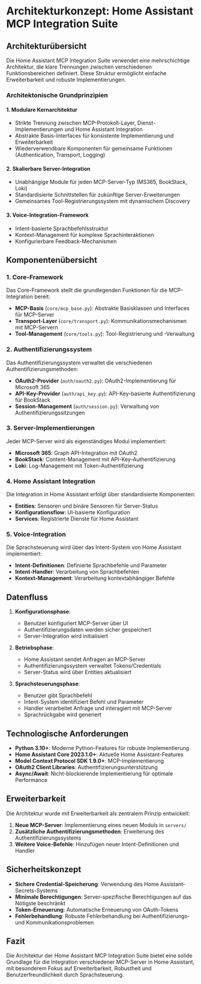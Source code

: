 # Architekturkonzept: Home Assistant MCP Integration Suite

## Architekturübersicht

Die Home Assistant MCP Integration Suite verwendet eine mehrschichtige Architektur, die klare Trennungen zwischen verschiedenen Funktionsbereichen definiert. Diese Struktur ermöglicht einfache Erweiterbarkeit und robuste Implementierungen.

### Architektonische Grundprinzipien

#### 1. Modulare Kernarchitektur
- Strikte Trennung zwischen MCP-Protokoll-Layer, Dienst-Implementierungen und Home Assistant Integration
- Abstrakte Basis-Interfaces für konsistente Implementierung und Erweiterbarkeit
- Wiederverwendbare Komponenten für gemeinsame Funktionen (Authentication, Transport, Logging)

#### 2. Skalierbare Server-Integration
- Unabhängige Module für jeden MCP-Server-Typ (MS365, BookStack, Loki)
- Standardisierte Schnittstellen für zukünftige Server-Erweiterungen
- Gemeinsames Tool-Registrierungssystem mit dynamischem Discovery

#### 3. Voice-Integration-Framework
- Intent-basierte Sprachbefehlsstruktur
- Kontext-Management für komplexe Sprachinteraktionen
- Konfigurierbare Feedback-Mechanismen

## Komponentenübersicht

### 1. Core-Framework

Das Core-Framework stellt die grundlegenden Funktionen für die MCP-Integration bereit:

- **MCP-Basis** (`core/mcp_base.py`): Abstrakte Basisklassen und Interfaces für MCP-Server
- **Transport-Layer** (`core/transport.py`): Kommunikationsmechanismen mit MCP-Servern
- **Tool-Management** (`core/tools.py`): Tool-Registrierung und -Verwaltung

### 2. Authentifizierungssystem

Das Authentifizierungssystem verwaltet die verschiedenen Authentifizierungsmethoden:

- **OAuth2-Provider** (`auth/oauth2.py`): OAuth2-Implementierung für Microsoft 365
- **API-Key-Provider** (`auth/api_key.py`): API-Key-basierte Authentifizierung für BookStack
- **Session-Management** (`auth/session.py`): Verwaltung von Authentifizierungssitzungen

### 3. Server-Implementierungen

Jeder MCP-Server wird als eigenständiges Modul implementiert:

- **Microsoft 365**: Graph API-Integration mit OAuth2
- **BookStack**: Content-Management mit API-Key-Authentifizierung
- **Loki**: Log-Management mit Token-Authentifizierung

### 4. Home Assistant Integration

Die Integration in Home Assistant erfolgt über standardisierte Komponenten:

- **Entities**: Sensoren und binäre Sensoren für Server-Status
- **Konfigurationsflow**: UI-basierte Konfiguration
- **Services**: Registrierte Dienste für Home Assistant

### 5. Voice-Integration

Die Sprachsteuerung wird über das Intent-System von Home Assistant implementiert:

- **Intent-Definitionen**: Definierte Sprachbefehle und Parameter
- **Intent-Handler**: Verarbeitung von Sprachbefehlen
- **Kontext-Management**: Verarbeitung kontextabhängiger Befehle

## Datenfluss

1. **Konfigurationsphase**:
   - Benutzer konfiguriert MCP-Server über UI
   - Authentifizierungsdaten werden sicher gespeichert
   - Server-Integration wird initialisiert

2. **Betriebsphase**:
   - Home Assistant sendet Anfragen an MCP-Server
   - Authentifizierungssystem verwaltet Tokens/Credentials
   - Server-Status wird über Entities aktualisiert

3. **Sprachsteuerungsphase**:
   - Benutzer gibt Sprachbefehl
   - Intent-System identifiziert Befehl und Parameter
   - Handler verarbeitet Anfrage und interagiert mit MCP-Server
   - Sprachrückgabe wird generiert

## Technologische Anforderungen

- **Python 3.10+**: Moderne Python-Features für robuste Implementierung
- **Home Assistant Core 2023.1.0+**: Aktuelle Home Assistant-Features
- **Model Context Protocol SDK 1.9.0+**: MCP-Implementierung
- **OAuth2 Client Libraries**: Authentifizierungsunterstützung
- **Async/Await**: Nicht-blockierende Implementierung für optimale Performance

## Erweiterbarkeit

Die Architektur wurde mit Erweiterbarkeit als zentralem Prinzip entwickelt:

1. **Neue MCP-Server**: Implementierung eines neuen Moduls in `servers/`
2. **Zusätzliche Authentifizierungsmethoden**: Erweiterung des Authentifizierungssystems
3. **Weitere Voice-Befehle**: Hinzufügen neuer Intent-Definitionen und Handler

## Sicherheitskonzept

- **Sichere Credential-Speicherung**: Verwendung des Home Assistant-Secrets-Systems
- **Minimale Berechtigungen**: Server-spezifische Berechtigungen auf das Nötigste beschränkt
- **Token-Erneuerung**: Automatische Erneuerung von OAuth-Tokens
- **Fehlerbehandlung**: Robuste Fehlerbehandlung bei Authentifizierungs- und Kommunikationsproblemen

## Fazit

Die Architektur der Home Assistant MCP Integration Suite bietet eine solide Grundlage für die Integration verschiedener MCP-Server in Home Assistant, mit besonderem Fokus auf Erweiterbarkeit, Robustheit und Benutzerfreundlichkeit durch Sprachsteuerung.